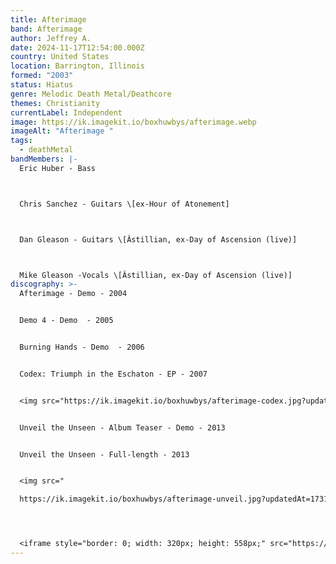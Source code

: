 ```yaml
---
title: Afterimage
band: Afterimage
author: Jeffrey A.
date: 2024-11-17T12:54:00.000Z
country: United States
location: Barrington, Illinois
formed: "2003"
status: Hiatus
genre: Melodic Death Metal/Deathcore
themes: Christianity
currentLabel: Independent
image: https://ik.imagekit.io/boxhuwbys/afterimage.webp
imageAlt: "Afterimage "
tags:
  - deathMetal
bandMembers: |-
  Eric Huber - Bass 



  Chris Sanchez - Guitars \[ex-Hour of Atonement]	



  Dan Gleason -	Guitars \[Âstillian, ex-Day of Ascension (live)] 



  Mike Gleason -Vocals \[Âstillian, ex-Day of Ascension (live)]
discography: >-
  Afterimage - Demo - 2004 


  Demo 4 - Demo  - 2005 


  Burning Hands - Demo  - 2006 


  Codex: Triumph in the Eschaton - EP - 2007 


  <img src="https://ik.imagekit.io/boxhuwbys/afterimage-codex.jpg?updatedAt=1731901409554" alt="Afterimage Codex" style="width:300px; height:auto;">


  Unveil the Unseen - Album Teaser - Demo - 2013 


  Unveil the Unseen - Full-length - 2013


  <img src="

  https://ik.imagekit.io/boxhuwbys/afterimage-unveil.jpg?updatedAt=1731901770098" alt="Afterimage Codex" style="width:300px; height:auto;">




  <iframe style="border: 0; width: 320px; height: 558px;" src="https://bandcamp.com/EmbeddedPlayer/album=2209508921/size=large/bgcol=333333/linkcol=0f91ff/transparent=true/" seamless><a href="https://afterimagemetal.bandcamp.com/album/unveil-the-unseen-album-teaser">Unveil The Unseen - Album Teaser by Afterimage</a></iframe>
---
```

